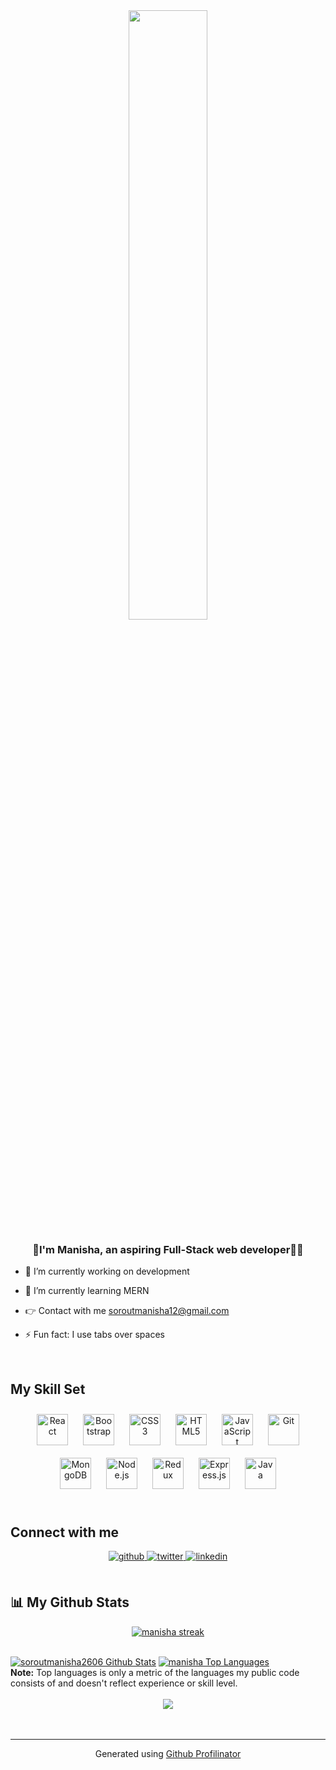 <div align="center">      
<img  src="https://camo.githubusercontent.com/5ff9182d12e799168a3bb67b88df7388ae08ede3/68747470733a2f2f6d69726f2e6d656469756d2e636f6d2f6d61782f3837352f312a7164415731546a434e353768316c6275757a766368672e676966" align="center" style="width: 50%"/>    
</div> 

###  <div align="center">👋I'm Manisha, an aspiring Full-Stack web developer👩‍💻</div>  
  

- 🔭 I’m currently working on development    

- 🌱 I’m currently learning MERN  

- 👉 Contact with me soroutmanisha12@gmail.com

- ⚡ Fun fact: I use tabs over spaces 
  

<br/>


## My Skill Set  
<div>
<div align="center">  
<a href="https://reactjs.org/" target="_blank"><img style="margin: 10px" src="https://profilinator.rishav.dev/skills-assets/react-original-wordmark.svg" alt="React" height="50" /></a>  
<a href="https://getbootstrap.com/docs/3.4/javascript/" target="_blank"><img style="margin: 10px" src="https://profilinator.rishav.dev/skills-assets/bootstrap-plain.svg" alt="Bootstrap" height="50" /></a>  
<a href="https://www.w3schools.com/css/" target="_blank"><img style="margin: 10px" src="https://profilinator.rishav.dev/skills-assets/css3-original-wordmark.svg" alt="CSS3" height="50" /></a>  
<a href="https://en.wikipedia.org/wiki/HTML5" target="_blank"><img style="margin: 10px" src="https://profilinator.rishav.dev/skills-assets/html5-original-wordmark.svg" alt="HTML5" height="50" /></a>  
<a href="https://www.javascript.com/" target="_blank"><img style="margin: 10px" src="https://profilinator.rishav.dev/skills-assets/javascript-original.svg" alt="JavaScript" height="50" /></a>  
  <a href="https://github.com/" target="_blank"><img style="margin: 10px" src="https://profilinator.rishav.dev/skills-assets/git-scm-icon.svg" alt="Git" height="50" /></a>  
<a href="https://www.mongodb.com/" target="_blank"><img style="margin: 10px" src="https://profilinator.rishav.dev/skills-assets/mongodb-original-wordmark.svg" alt="MongoDB" height="50" /></a>  
<a href="https://nodejs.org/" target="_blank"><img style="margin: 10px" src="https://profilinator.rishav.dev/skills-assets/nodejs-original-wordmark.svg" alt="Node.js" height="50" /></a>  
<a href="https://redux.js.org/" target="_blank"><img style="margin: 10px" src="https://profilinator.rishav.dev/skills-assets/redux-original.svg" alt="Redux" height="50" /></a>  
<a href="https://expressjs.com/" target="_blank"><img style="margin: 10px" src="https://profilinator.rishav.dev/skills-assets/express-original-wordmark.svg" alt="Express.js" height="50" /></a>  
<a href="https://www.java.com/" target="_blank"><img style="margin: 10px" src="https://profilinator.rishav.dev/skills-assets/java-original-wordmark.svg" alt="Java" height="50" /></a> 
</div>
</div> 

<br/> 

## Connect with me  
<div align="center">
<a href="https://github.com/soroutmanisha2606" target="_blank">
<img src=https://img.shields.io/badge/github-%2324292e.svg?&style=for-the-badge&logo=github&logoColor=white alt=github style="margin-bottom: 5px;" />
</a>
<a href="https://twitter.com/soroutmanisha" target="_blank">
<img src=https://img.shields.io/badge/twitter-%2300acee.svg?&style=for-the-badge&logo=twitter&logoColor=white alt=twitter style="margin-bottom: 5px;" />
</a>
<a href="https://linkedin.com/in/manisha-sorout-b965231b5" target="_blank">
<img src=https://img.shields.io/badge/linkedin-%231E77B5.svg?&style=for-the-badge&logo=linkedin&logoColor=white alt=linkedin style="margin-bottom: 5px;" />
</a>  
</div> 
<br/>  

## 📊 My Github Stats
  <p align="center">
    <a href="https://github.com/soroutmanisha2606/github-readme-streak-stats">
        <img title="🔥 Get streak stats for your profile at git.io/streak-stats" alt="manisha streak" src="https://github-readme-streak-stats.herokuapp.com/?user=soroutmanisha2606&theme=black-ice&hide_border=true&stroke=0000&background=060A0CD0"/>
    </a>
</p>
  <br/>
      <a href="https://github.com/soroutmanisha2606/github-readme-stats"><img alt="soroutmanisha2606  Github Stats" src="https://github-readme-stats.vercel.app/api?username=soroutmanisha2606&show_icons=true&count_private=true&theme=react&hide_border=true&bg_color=0D1117" /></a>
  <a href="https://github.com/soroutmanisha2606/github-readme-stats"><img alt="manisha  Top Languages" src="https://github-readme-stats.vercel.app/api/top-langs/?username=soroutmanisha2606&langs_count=8&count_private=true&layout=compact&theme=react&hide_border=true&bg_color=0D1117" /></a>
  <br/>
  <b>Note:</b> Top languages is only a metric of the languages my public code consists of and doesn't reflect experience or skill level.

<br/>
<br/>  



<div align="center">
<img src="https://komarev.com/ghpvc/?username=soroutmanisha2606&&style=flat-square" align="center" />
</div>  
  

<br/> 
<div align="center"></div>
<br />

----
<div align="center">Generated using <a href="https://profilinator.rishav.dev/" target="_blank">Github Profilinator</a></div>
